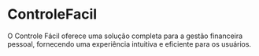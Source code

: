 # ControleFacil
O Controle Fácil oferece uma solução completa para a gestão financeira pessoal, fornecendo uma experiência intuitiva e eficiente para os usuários.
